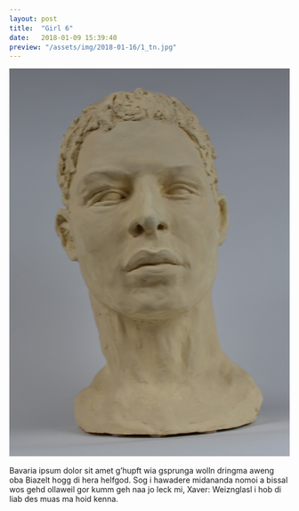 ```yaml
---
layout: post
title:  "Girl 6"
date:   2018-01-09 15:39:40
preview: "/assets/img/2018-01-16/1_tn.jpg"
---
```


![Picture 1](/assets/img/2018-01-16/1.jpg)

Bavaria ipsum dolor sit amet g’hupft wia gsprunga wolln dringma aweng oba Biazelt hogg di hera helfgod. Sog i hawadere midananda nomoi a bissal wos gehd ollaweil gor kumm geh naa jo leck mi, Xaver: Weiznglasl i hob di liab des muas ma hoid kenna.
